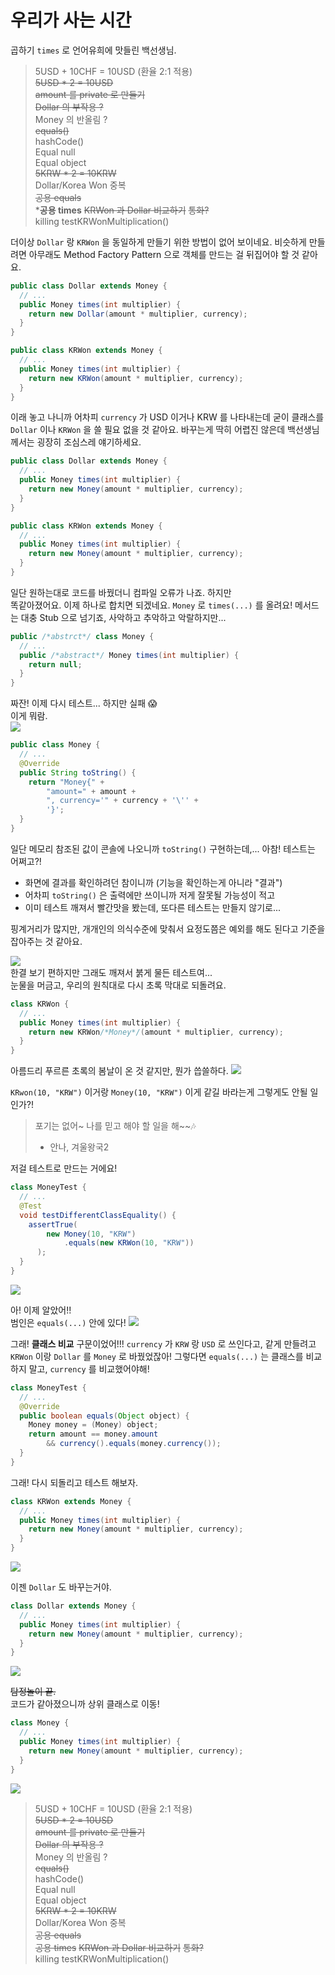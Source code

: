 # 우리가 사는 시간
곱하기 `times` 로 언어유희에 맛들린 백선생님.

> 5USD + 10CHF = 10USD (환율 2:1 적용)    
> ~~5USD * 2 = 10USD~~    
> ~~amount 를 private 로 만들기~~    
> ~~Dollar 의 부작용 ?~~    
> Money 의 반올림 ?  
> ~~equals()~~  
> hashCode()    
> Equal null    
> Equal object    
> ~~5KRW * 2 = 10KRW~~   
> Dollar/Korea Won 중복  
> ~~공용 equals~~  
>*__공용 times__
> ~~KRWon 과 Dollar 비교하기~~
> ~~통화?~~  
> killing testKRWonMultiplication()

더이상 `Dollar` 랑 `KRWon` 을 동일하게 만들기 위한 방법이 없어 보이네요.
비슷하게 만들려면 아무래도 Method Factory Pattern 으로 객체를 만드는 걸 뒤집어야 할 것 같아요.

```java
public class Dollar extends Money {
  // ...  
  public Money times(int multiplier) {
    return new Dollar(amount * multiplier, currency);
  }
}

public class KRWon extends Money {
  // ...
  public Money times(int multiplier) {
    return new KRWon(amount * multiplier, currency);
  }
}
```
이래 놓고 나니까 어차피 `currency` 가 USD 이거나 KRW 를 나타내는데 굳이 클래스를 `Dollar` 이나 `KRWon` 을 쓸 필요 없을 것 같아요.
바꾸는게 딱히 어렵진 않은데 백선생님께서는 굉장히 조심스레 얘기하세요.

```java
public class Dollar extends Money {
  // ...  
  public Money times(int multiplier) {
    return new Money(amount * multiplier, currency);
  }
}

public class KRWon extends Money {
  // ...
  public Money times(int multiplier) {
    return new Money(amount * multiplier, currency);
  }
}
```
일단 원하는대로 코드를 바꿨더니 컴파일 오류가 나죠. 하지만  
똑같아졌어요. 이제 하나로 합치면 되겠네요. `Money` 로 `times(...)` 를 올려요!
메서드는 대충 Stub 으로 넘기죠, 사악하고 추악하고 악랄하지만...
```java
public /*abstrct*/ class Money {
  // ...
  public /*abstract*/ Money times(int multiplier) {
    return null;
  }
}
```
짜잔! 이제 다시 테스트... 하지만 실패 😱    
이게 뭐람.  
![](IMG001.png)  

```java
public class Money {
  // ...
  @Override
  public String toString() {
    return "Money{" +
        "amount=" + amount +
        ", currency='" + currency + '\'' +
        '}';
  }
}
```
일단 메모리 참조된 값이 콘솔에 나오니까 `toString()` 구현하는데,... 아참! 테스트는 어쩌고?!
- 화면에 결과를 확인하려던 참이니까 (기능을 확인하는게 아니라 "결과")
- 어차피 `toString()` 은 출력에만 쓰이니까 저게 잘못될 가능성이 적고
- 이미 테스트 깨져서 빨간맛을 봤는데, 또다른 테스트는 만들지 않기로...

핑계거리가 많지만, 개개인의 의식수준에 맞춰서 요정도쯤은 예외를 해도 된다고 기준을 잡아주는 것 같아요.

![](IMG002.png)  
한결 보기 편하지만 그래도 깨져서 붉게 물든 테스트여...  
눈물을 머금고, 우리의 원칙대로 다시 초록 막대로 되돌려요.

```java
class KRWon {
  // ...
  public Money times(int multiplier) {
    return new KRWon/*Money*/(amount * multiplier, currency);
  }
}
```
아름드리 푸르른 초록의 봄날이 온 것 같지만, 뭔가 씁쓸하다.
![](IMG003.png)  

`KRwon(10, "KRW")` 이거랑 `Money(10, "KRW")` 이게 같길 바라는게 그렇게도 안될 일인가?!
> 포기는 없어~ 나를 믿고 해야 할 일을 해~~🎶
> - 안나, 겨울왕국2

저걸 테스트로 만드는 거에요!

```java
class MoneyTest {
  // ...
  @Test
  void testDifferentClassEquality() {
    assertTrue(
        new Money(10, "KRW")
            .equals(new KRWon(10, "KRW"))
      );
  }
}
```

![](IMG004.png)  

아! 이제 알았어!!  
범인은 `equals(...)` 안에 있다! 
![](IMG005.png)

그래! **클래스 비교** 구문이었어!!! `currency` 가 `KRW` 랑 `USD` 로 쓰인다고, 같게 만들려고 `KRWon` 이랑 `Dollar` 를 `Money` 로 바꿨었잖아! 
그렇다면 `equals(...)` 는 클래스를 비교하지 말고, `currency` 를 비교했어야해!
```java
class MoneyTest {
  // ...
  @Override
  public boolean equals(Object object) {
    Money money = (Money) object;
    return amount == money.amount
        && currency().equals(money.currency());
  }
}
```

그래! 다시 되돌리고 테스트 해보자.
```java
class KRWon extends Money {
  // ...
  public Money times(int multiplier) {
    return new Money(amount * multiplier, currency);
  }
}
```
![](IMG006.png)  

이젠 `Dollar` 도 바꾸는거야.
```java
class Dollar extends Money {
  // ...
  public Money times(int multiplier) {
    return new Money(amount * multiplier, currency);
  }
}
```
![](IMG006.png)  

~~탐정놀이 끝.~~  
코드가 같아졌으니까 상위 클래스로 이동!

```java
class Money {
  // ...
  public Money times(int multiplier) {
    return new Money(amount * multiplier, currency);
  }
}
```
![](IMG007.png)  



> 5USD + 10CHF = 10USD (환율 2:1 적용)    
> ~~5USD * 2 = 10USD~~    
> ~~amount 를 private 로 만들기~~    
> ~~Dollar 의 부작용 ?~~    
> Money 의 반올림 ?  
> ~~equals()~~  
> hashCode()    
> Equal null    
> Equal object    
> ~~5KRW * 2 = 10KRW~~   
> Dollar/Korea Won 중복  
> ~~공용 equals~~  
> ~~공용 times~~
> ~~KRWon 과 Dollar 비교하기~~
> ~~통화?~~  
> killing testKRWonMultiplication()

